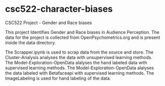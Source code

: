 # csc522-character-biases
CSC522 Project - Gender and Race biases

This project Identifies Gender and Race biases in Audience Perception.
The data for the project is collected from OpenPsychometrics.org and is present inside the  data directory.

The Scrapper.ipynb is used to scrap data from the source and store.
The Cluster-Analysis analyses the data with unsupervised learning methods.
The Model-Exploration-OpenData alalyses the hand labeled data with supervised learning methods.
The Model-Exploration-OpenData alalyses the data labeled with Betafaceapi with supervised learning methods.
The ImageLabeling is used for hand labeling of the data.